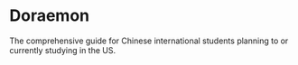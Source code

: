 # Doraemon
The comprehensive guide for Chinese international students planning to or currently studying in the US.
